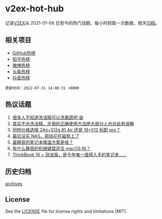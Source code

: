 # v2ex-hot-hub

 记录[V2EX](https://www.v2ex.com/)从 2021-01-06 日至今的热门话题。每小时抓取一次数据，按天[归档](archives)。
 
 ## 相关项目

- [GitHub热榜](https://github.com/snaildev/github-hot-hub)
- [知乎热榜](https://github.com/snaildev/zhihu-hot-hub)
- [微博热榜](https://github.com/snaildev/weibo-hot-hub)
- [头条热榜](https://github.com/snaildev/toutiao-hot-hub)
- [抖音热榜](https://github.com/snaildev/douyin-hot-hub)


 `更新时间：2022-07-31 14:08:31 +0800`

## 热议话题

1. [很多人不知道洗洁精可以洗果蔬吧 😅](https://www.v2ex.com/t/869644)
1. [其实不光洗洁精，牙膏的正确使用方法绝大部分人也对此有误解](https://www.v2ex.com/t/869678)
1. [同样价格选择 24g+512g 的 Air 还是 16+512 标配 pro？](https://www.v2ex.com/t/869673)
1. [最后没买 NAS，把钱花在磁带上了](https://www.v2ex.com/t/869651)
1. [最静音的笔记本降温方案是啥？](https://www.v2ex.com/t/869663)
1. [有什么静音的机械键盘适合 macOS 吗？](https://www.v2ex.com/t/869665)
1. [ThinkBook 16 + 锐龙版，是今年唯一值得入手的笔记本……](https://www.v2ex.com/t/869722)

## 历史归档

[archives](archives)

## License

See the [LICENSE](LICENSE) file for license rights and limitations (MIT).
